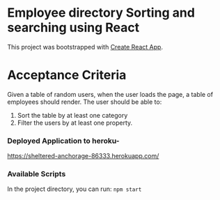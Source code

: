 # Employee directory Sorting and searching using React

This project was bootstrapped with [Create React App](https://github.com/facebook/create-react-app).

# Acceptance Criteria
Given a table of random users, when the user loads the page, a table of employees should render.
The user should be able to:

1. Sort the table by at least one category
2. Filter the users by at least one property.

### Deployed Application to heroku-
https://sheltered-anchorage-86333.herokuapp.com/

### Available Scripts

In the project directory, you can run:
`npm start`

